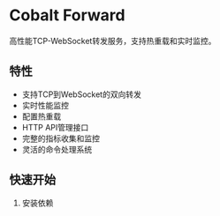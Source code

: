 # Cobalt Forward

高性能TCP-WebSocket转发服务，支持热重载和实时监控。

## 特性

- 支持TCP到WebSocket的双向转发
- 实时性能监控
- 配置热重载
- HTTP API管理接口
- 完整的指标收集和监控
- 灵活的命令处理系统

## 快速开始

1. 安装依赖
